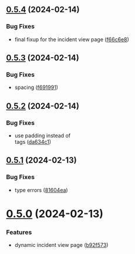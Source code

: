 ## [0.5.4](https://github.com/onesoft-sudo/statuscraft/compare/v0.5.3...v0.5.4) (2024-02-14)


### Bug Fixes

* final fixup for the incident view page ([f66c6e8](https://github.com/onesoft-sudo/statuscraft/commit/f66c6e8206d21cca2c0d2a78b700bab21fb00832))



## [0.5.3](https://github.com/onesoft-sudo/statuscraft/compare/v0.5.2...v0.5.3) (2024-02-14)


### Bug Fixes

* spacing ([f691991](https://github.com/onesoft-sudo/statuscraft/commit/f691991ba9eb8f2d92b2a4545c3d7d5700a4425b))



## [0.5.2](https://github.com/onesoft-sudo/statuscraft/compare/v0.5.1...v0.5.2) (2024-02-14)


### Bug Fixes

* use padding instead of <br /> tags ([da634c1](https://github.com/onesoft-sudo/statuscraft/commit/da634c1a0ac38f4dc0905522152fedc47aba67dd))



## [0.5.1](https://github.com/onesoft-sudo/statuscraft/compare/v0.5.0...v0.5.1) (2024-02-13)


### Bug Fixes

* type errors ([81604ea](https://github.com/onesoft-sudo/statuscraft/commit/81604ea452081e2b9a1d40fddc6f6d437f30da25))



# [0.5.0](https://github.com/onesoft-sudo/statuscraft/compare/v0.4.0...v0.5.0) (2024-02-13)


### Features

* dynamic incident view page ([b92f573](https://github.com/onesoft-sudo/statuscraft/commit/b92f573db4c356c82a0cd3e4c02dbd87b52de094))



